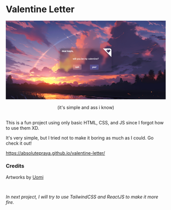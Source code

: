 # Valentine Letter

![pic1](assets/README/pic1.png)  
<div align="center">(it's simple and ass i know)</div><br>

This is a fun project using only basic HTML, CSS, and JS since I forgot how to use them XD.

It's very simple, but I tried not to make it boring as much as I could. Go check it out!

https://absolutepraya.github.io/valentine-letter/

### Credits

Artworks by [Uomi](https://www.pixiv.net/en/users/11065404)

<br>

*In next project, I will try to use TailwindCSS and ReactJS to make it more fire.*